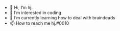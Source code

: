 - 👋 Hi, I’m hj.
- 👀 I’m interested in coding
- 🌱 I’m currently learning how to deal with braindeads
- 📫 How to reach me hj.#0010
